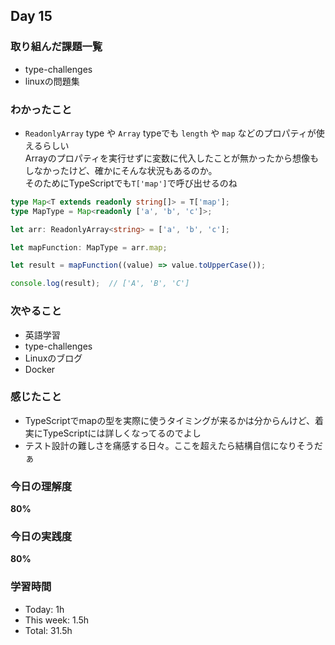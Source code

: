 ## Day 15

### 取り組んだ課題一覧
- type-challenges
- linuxの問題集

### わかったこと
- `ReadonlyArray` type や `Array` typeでも `length` や `map` などのプロパティが使えるらしい  
Arrayのプロパティを実行せずに変数に代入したことが無かったから想像もしなかったけど、確かにそんな状況もあるのか。  
そのためにTypeScriptでも`T['map']`で呼び出せるのね  
```typescript
type Map<T extends readonly string[]> = T['map'];
type MapType = Map<readonly ['a', 'b', 'c']>;

let arr: ReadonlyArray<string> = ['a', 'b', 'c'];

let mapFunction: MapType = arr.map;

let result = mapFunction((value) => value.toUpperCase());

console.log(result);  // ['A', 'B', 'C']
```
### 次やること
- 英語学習
- type-challenges
- Linuxのブログ
- Docker

### 感じたこと
- TypeScriptでmapの型を実際に使うタイミングが来るかは分からんけど、着実にTypeScriptには詳しくなってるのでよし
- テスト設計の難しさを痛感する日々。ここを超えたら結構自信になりそうだぁ

### 今日の理解度
**80%**

### 今日の実践度
**80%**

### 学習時間
- Today: 1h
- This week: 1.5h
- Total: 31.5h 


